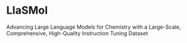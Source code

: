 # LlaSMol
Advancing Large Language Models for Chemistry with a Large-Scale, Comprehensive, High-Quality Instruction Tuning Dataset
